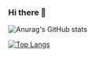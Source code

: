 ### Hi there 👋

<!--
**ironprayer/ironprayer** is a ✨ _special_ ✨ repository because its `README.md` (this file) appears on your GitHub profile.

Here are some ideas to get you started:

- 🔭 I’m currently working on ...
- 🌱 I’m currently learning ...
- 👯 I’m looking to collaborate on ...
- 🤔 I’m looking for help with ...
- 💬 Ask me about ...
- 📫 How to reach me: ...
- 😄 Pronouns: ...
- ⚡ Fun fact: ...
-->

![Anurag's GitHub stats](https://github-readme-stats.vercel.app/api?username=ironprayer&show_icons=true&theme=vue&count_private=true)

[![Top Langs](https://github-readme-stats.vercel.app/api/top-langs/?username=ironprayer&hide_progress=false&layout=compact)](https://github.com/anuraghazra/github-readme-stats)
